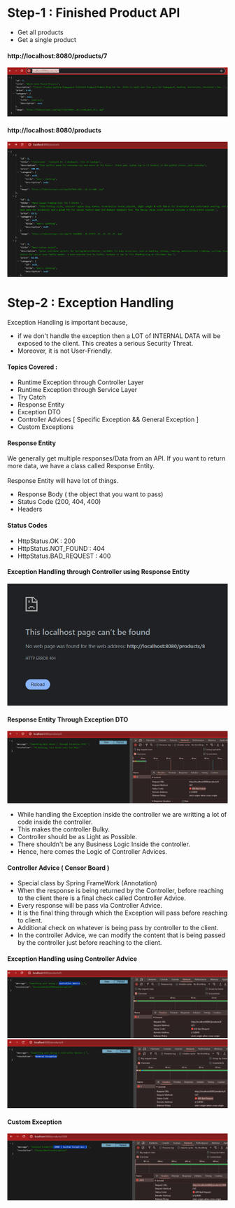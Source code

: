 # Step-1 : Finished Product API

- Get all products
- Get a single product

#### http://localhost:8080/products/7
![Get a single product By ID](assets/getProductById.png)

#### http://localhost:8080/products
![Get all products](assets/getAllProducts.png)

# Step-2 : Exception Handling
Exception Handling is important because, 
- if we don't handle the exception then a LOT of INTERNAL DATA will be exposed to the client. This creates a serious Security Threat. 
- Moreover, it is not User-Friendly.

#### Topics Covered : 
- Runtime Exception through Controller Layer
- Runtime Exception through Service Layer
- Try Catch
- Response Entity
- Exception DTO
- Controller Advices [ Specific Exception && General Exception ]
- Custom Exceptions

#### Response Entity

We generally get multiple responses/Data from an API. If you want to return more data, we have a class called Response Entity.
<br><br>
Response Entity will have lot of things. 
- Response Body ( the object that you want to pass)
- Status Code (200, 404, 400)
- Headers

#### Status Codes
- HttpStatus.OK : 200
- HttpStatus.NOT_FOUND : 404
- HttpStatus.BAD_REQUEST : 400

#### Exception Handling through Controller using Response Entity
![ResponseEntityError404](assets/ResponseEntityError404.png)

#### Response Entity Through Exception DTO
![ResponseEntityThroughExceptionDTO](assets/ResponseEntityThroughExceptionDto.png)

- While handling the Exception inside the controller we are writting a lot of code inside the controller. 
- This makes the controller Bulky.
- Controller should be as Light as Possible.
- There shouldn't be any Business Logic Inside the controller.
- Hence, here comes the Logic of Controller Advices.

#### Controller Advice  ( Censor Board )
- Special class by Spring FrameWork (Annotation)
- When the response is being returned by the Controller, before reaching to the client there is a final check called Controller Advice.
- Every response will be pass via Controller Advice.
- It is the final thing through which the Exception will pass before reaching to client.
- Additional check on whatever is being pass by controller to the client.
- In the controller Advice, we can modify the content that is being passed by the controller just before reaching to the client.

#### Exception Handling using Controller Advice
![ArrayIndexOutOfBond](assets/ArrayIndexOutOfBondException.png)
![GeneralException](assets/GeneralExceptions.png)

#### Custom Exception
![CustomExceptions](assets/CustomExceptions.png)

